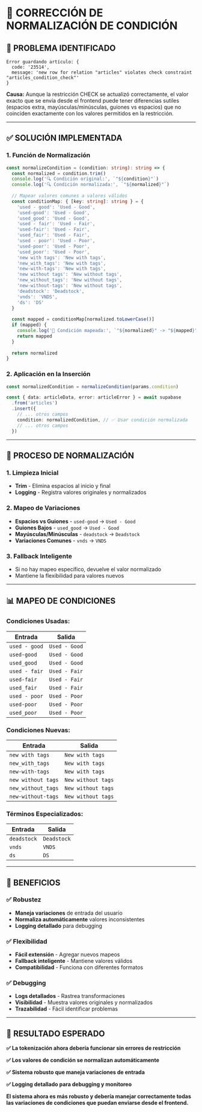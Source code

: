 # 🔧 **CORRECCIÓN DE NORMALIZACIÓN DE CONDICIÓN**

## 🐛 **PROBLEMA IDENTIFICADO**

```
Error guardando artículo: {
  code: '23514', 
  message: 'new row for relation "articles" violates check constraint "articles_condition_check"'
}
```

**Causa:** Aunque la restricción CHECK se actualizó correctamente, el valor exacto que se envía desde el frontend puede tener diferencias sutiles (espacios extra, mayúsculas/minúsculas, guiones vs espacios) que no coinciden exactamente con los valores permitidos en la restricción.

---

## ✅ **SOLUCIÓN IMPLEMENTADA**

### **1. Función de Normalización**
```typescript
const normalizeCondition = (condition: string): string => {
  const normalized = condition.trim()
  console.log('🔍 Condición original:', `"${condition}"`)
  console.log('🔍 Condición normalizada:', `"${normalized}"`)
  
  // Mapear valores comunes a valores válidos
  const conditionMap: { [key: string]: string } = {
    'used - good': 'Used - Good',
    'used-good': 'Used - Good',
    'used_good': 'Used - Good',
    'used - fair': 'Used - Fair',
    'used-fair': 'Used - Fair',
    'used_fair': 'Used - Fair',
    'used - poor': 'Used - Poor',
    'used-poor': 'Used - Poor',
    'used_poor': 'Used - Poor',
    'new with tags': 'New with tags',
    'new_with_tags': 'New with tags',
    'new-with-tags': 'New with tags',
    'new without tags': 'New without tags',
    'new_without_tags': 'New without tags',
    'new-without-tags': 'New without tags',
    'deadstock': 'Deadstock',
    'vnds': 'VNDS',
    'ds': 'DS'
  }
  
  const mapped = conditionMap[normalized.toLowerCase()]
  if (mapped) {
    console.log('🔄 Condición mapeada:', `"${normalized}" -> "${mapped}"`)
    return mapped
  }
  
  return normalized
}
```

### **2. Aplicación en la Inserción**
```typescript
const normalizedCondition = normalizeCondition(params.condition)

const { data: articleData, error: articleError } = await supabase
  .from('articles')
  .insert({
    // ... otros campos
    condition: normalizedCondition, // ✅ Usar condición normalizada
    // ... otros campos
  })
```

---

## 🔄 **PROCESO DE NORMALIZACIÓN**

### **1. Limpieza Inicial**
- **Trim** - Elimina espacios al inicio y final
- **Logging** - Registra valores originales y normalizados

### **2. Mapeo de Variaciones**
- **Espacios vs Guiones** - `used-good` → `Used - Good`
- **Guiones Bajos** - `used_good` → `Used - Good`
- **Mayúsculas/Minúsculas** - `deadstock` → `Deadstock`
- **Variaciones Comunes** - `vnds` → `VNDS`

### **3. Fallback Inteligente**
- Si no hay mapeo específico, devuelve el valor normalizado
- Mantiene la flexibilidad para valores nuevos

---

## 📊 **MAPEO DE CONDICIONES**

### **Condiciones Usadas:**
| Entrada | Salida |
|---------|--------|
| `used - good` | `Used - Good` |
| `used-good` | `Used - Good` |
| `used_good` | `Used - Good` |
| `used - fair` | `Used - Fair` |
| `used-fair` | `Used - Fair` |
| `used_fair` | `Used - Fair` |
| `used - poor` | `Used - Poor` |
| `used-poor` | `Used - Poor` |
| `used_poor` | `Used - Poor` |

### **Condiciones Nuevas:**
| Entrada | Salida |
|---------|--------|
| `new with tags` | `New with tags` |
| `new_with_tags` | `New with tags` |
| `new-with-tags` | `New with tags` |
| `new without tags` | `New without tags` |
| `new_without_tags` | `New without tags` |
| `new-without-tags` | `New without tags` |

### **Términos Especializados:**
| Entrada | Salida |
|---------|--------|
| `deadstock` | `Deadstock` |
| `vnds` | `VNDS` |
| `ds` | `DS` |

---

## 🎯 **BENEFICIOS**

### **✅ Robustez**
- **Maneja variaciones** de entrada del usuario
- **Normaliza automáticamente** valores inconsistentes
- **Logging detallado** para debugging

### **✅ Flexibilidad**
- **Fácil extensión** - Agregar nuevos mapeos
- **Fallback inteligente** - Mantiene valores válidos
- **Compatibilidad** - Funciona con diferentes formatos

### **✅ Debugging**
- **Logs detallados** - Rastrea transformaciones
- **Visibilidad** - Muestra valores originales y normalizados
- **Trazabilidad** - Fácil identificar problemas

---

## 🚀 **RESULTADO ESPERADO**

**✅ La tokenización ahora debería funcionar sin errores de restricción**

**✅ Los valores de condición se normalizan automáticamente**

**✅ Sistema robusto que maneja variaciones de entrada**

**✅ Logging detallado para debugging y monitoreo**

**El sistema ahora es más robusto y debería manejar correctamente todas las variaciones de condiciones que puedan enviarse desde el frontend.**
